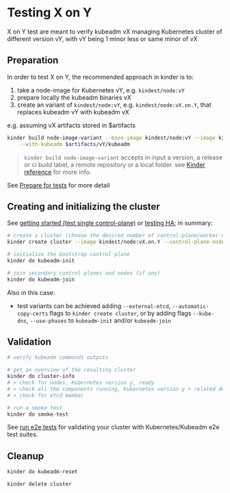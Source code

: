# Testing X on Y

X on Y test are meant to verify kubeadm vX managing Kubernetes cluster of different version vY,
with vY being 1 minor less or same minor of vX

## Preparation

In order to test X on Y, the recommended approach in kinder is to:

1. take a node-image for Kubernetes vY, e.g. `kindest/node:vY`
2. prepare locally the kubeadm binaries vX
3. create an variant of `kindest/node:vY`, e.g. `kindest/node:vX.on.Y`, that replaces kubeadm vY
with kubeadm vX

e.g. assuming vX artifacts stored in $artifacts

```bash
kinder build node-image-variant --base-image kindest/node:vY --image kindest/node:vX.on.Y \
    --with-kubeadm $artifacts/vY/kubeadm
```

> `kinder build node-image-variant` accepts in input a version, a release or ci build label,
> a remote repository or a local folder. see [Kinder reference](reference.md) for more info.

See [Prepare for tests](prepare-for-tests.md) for more detail

## Creating and initializing the cluster

See [getting started (test single control-plane)](getting-started.md) or [testing HA](test-HA.md);
in summary:

```bash
# create a cluster (choose the desired number of control-plane/worker nodes)
kinder create cluster --image kindest/node:vX.on.Y --control-plane-nodes 1 --workers-nodes 0

# initialize the bootstrap control plane
kinder do kubeadm-init

# join secondary control planes and nodes (if any)
kinder do kubeadm-join
```

Also in this case:

- test variants can be achieved adding  `--external-etcd`, `--automatic-copy-certs` flags to `kinder create cluster`, or by adding flags `--kube-dns`, `--use-phases` to `kubeadm-init` and/or `kubeadm-join`

## Validation

```bash
# verify kubeadm commands outputs

# get an overview of the resulting cluster
kinder do cluster-info
# > check for nodes, Kubernetes version y, ready
# > check all the components running, Kubernetes version y + related dependencies
# > check for etcd member

# run a smoke test
kinder do smoke-test
```

See [run e2e tests](e2e-test.md) for validating your cluster with Kubernetes/Kubeadm e2e test suites.

## Cleanup

```bash
kinder do kubeadm-reset

kinder delete cluster
```
